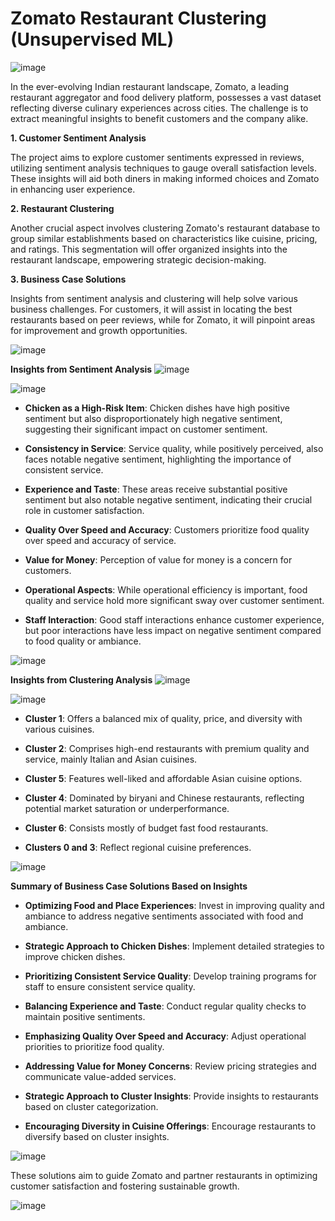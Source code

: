 # **Zomato Restaurant Clustering (Unsupervised ML)**

![image](https://github.com/shantanumokhale/Zomato_Restaurant_Clustering-12/assets/120486081/cc2b6fd3-6237-4eee-8ecd-d6fb9ec77c53)

In the ever-evolving Indian restaurant landscape, Zomato, a leading restaurant aggregator and food delivery platform, possesses a vast dataset reflecting diverse culinary experiences across cities. The challenge is to extract meaningful insights to benefit customers and the company alike.

**1. Customer Sentiment Analysis**

The project aims to explore customer sentiments expressed in reviews, utilizing sentiment analysis techniques to gauge overall satisfaction levels. These insights will aid both diners in making informed choices and Zomato in enhancing user experience.

**2. Restaurant Clustering**

Another crucial aspect involves clustering Zomato's restaurant database to group similar establishments based on characteristics like cuisine, pricing, and ratings. This segmentation will offer organized insights into the restaurant landscape, empowering strategic decision-making.

**3. Business Case Solutions**

Insights from sentiment analysis and clustering will help solve various business challenges. For customers, it will assist in locating the best restaurants based on peer reviews, while for Zomato, it will pinpoint areas for improvement and growth opportunities.

![image](https://github.com/shantanumokhale/Zomato_Restaurant_Clustering-12/assets/120486081/fb4e84e9-8ce4-4529-86f8-0634f98aabdf)

**Insights from Sentiment Analysis**
![image](https://github.com/shantanumokhale/Zomato_Restaurant_Clustering-12/assets/120486081/5e16df91-27e8-45e3-8f30-40d8d66db31a)

![image](https://github.com/shantanumokhale/Zomato_Restaurant_Clustering-12/assets/120486081/c2fe92b9-0f87-48c9-8972-488998091649)

- **Chicken as a High-Risk Item**: Chicken dishes have high positive sentiment but also disproportionately high negative sentiment, suggesting their significant impact on customer sentiment.

- **Consistency in Service**: Service quality, while positively perceived, also faces notable negative sentiment, highlighting the importance of consistent service.

- **Experience and Taste**: These areas receive substantial positive sentiment but also notable negative sentiment, indicating their crucial role in customer satisfaction.

- **Quality Over Speed and Accuracy**: Customers prioritize food quality over speed and accuracy of service.

- **Value for Money**: Perception of value for money is a concern for customers.

- **Operational Aspects**: While operational efficiency is important, food quality and service hold more significant sway over customer sentiment.

- **Staff Interaction**: Good staff interactions enhance customer experience, but poor interactions have less impact on negative sentiment compared to food quality or ambiance.
  
![image](https://github.com/shantanumokhale/Zomato_Restaurant_Clustering-12/assets/120486081/7a11c9f4-dcfc-43c5-876d-7e45abbc4a92)

**Insights from Clustering Analysis**
![image](https://github.com/shantanumokhale/Zomato_Restaurant_Clustering-12/assets/120486081/c27fbe99-680f-49df-a166-e847d3d59ed1)

![image](https://github.com/shantanumokhale/Zomato_Restaurant_Clustering-12/assets/120486081/54e9ba39-5a1d-472b-853a-40a14d73fab1)

- **Cluster 1**: Offers a balanced mix of quality, price, and diversity with various cuisines.

- **Cluster 2**: Comprises high-end restaurants with premium quality and service, mainly Italian and Asian cuisines.

- **Cluster 5**: Features well-liked and affordable Asian cuisine options.

- **Cluster 4**: Dominated by biryani and Chinese restaurants, reflecting potential market saturation or underperformance.

- **Cluster 6**: Consists mostly of budget fast food restaurants.

- **Clusters 0 and 3**: Reflect regional cuisine preferences.
  
![image](https://github.com/shantanumokhale/Zomato_Restaurant_Clustering-12/assets/120486081/fbdb86bf-20b0-429a-a1ab-8ff7547d688b)

**Summary of Business Case Solutions Based on Insights**

- **Optimizing Food and Place Experiences**: Invest in improving quality and ambiance to address negative sentiments associated with food and ambiance.

- **Strategic Approach to Chicken Dishes**: Implement detailed strategies to improve chicken dishes.

- **Prioritizing Consistent Service Quality**: Develop training programs for staff to ensure consistent service quality.

- **Balancing Experience and Taste**: Conduct regular quality checks to maintain positive sentiments.

- **Emphasizing Quality Over Speed and Accuracy**: Adjust operational priorities to prioritize food quality.

- **Addressing Value for Money Concerns**: Review pricing strategies and communicate value-added services.

- **Strategic Approach to Cluster Insights**: Provide insights to restaurants based on cluster categorization.

- **Encouraging Diversity in Cuisine Offerings**: Encourage restaurants to diversify based on cluster insights.
  
![image](https://github.com/shantanumokhale/Zomato_Restaurant_Clustering-12/assets/120486081/e869cbf6-25e8-414c-a92f-032eb82229d1)

These solutions aim to guide Zomato and partner restaurants in optimizing customer satisfaction and fostering sustainable growth.

![image](https://github.com/shantanumokhale/Zomato_Restaurant_Clustering-12/assets/120486081/90352840-5fe6-466c-af8d-6b53931ea780)
